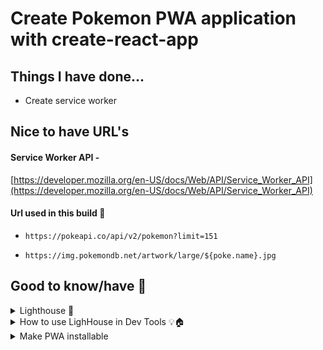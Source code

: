 # Create Pokemon PWA application with create-react-app

## Things I have done...

- Create service worker

## Nice to have URL's

#### Service Worker API -

[https://developer.mozilla.org/en-US/docs/Web/API/Service_Worker_API](https://developer.mozilla.org/en-US/docs/Web/API/Service_Worker_API)

#### Url used in this build 🔗

- ```
  https://pokeapi.co/api/v2/pokemon?limit=151
  ```
- ```
  https://img.pokemondb.net/artwork/large/${poke.name}.jpg
  ```

## Good to know/have 🤔

<details>
  <summary>Lighthouse 🤔</summary>
    
  - Lighthouse extension in dev tools
    ![alt text](/public/localImages/lighthouse.png)
  - If Server Worker is running, you should have "Service Workers" tab
    ![alt text](/public/localImages/serviceWorkerRunning.png)

</details>

<details>

  <summary>How to use LighHouse in Dev Tools 💡🏠</summary>
    
  - Clicking buttton "Analyze page load" will display errors that have to be fixed
  ![alt text](/public/localImages/analyzePageLoad.png)
  - Error I get know, right after implementing Service Worker. I have to fulfill these requirements for PWA application to work correctly ⛔️
  ![alt text](/public/localImages/error.png)

</details>

<details>

  <summary>Make PWA installable</summary>
    
  - We have now fulfilled the requirement to make application installable
  ![alt text](/public/localImages/installable.png)
  - Install PWA application
  ![alt text](/public/localImages/install.png)
  - Open PWA application
  ![alt text](/public/localImages/openPWA.png)
  
</details>
